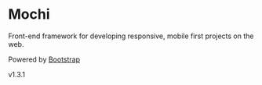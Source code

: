 # Mochi
Front-end framework for developing responsive, mobile first projects on the web.

Powered by [Bootstrap](http://getbootstrap.com/)

v1.3.1

